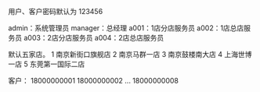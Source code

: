 用户、客户密码默认为 123456

admin：系统管理员
manager：总经理
a001：1店分店服务员
a002：1店总店服务员
a003：2店分店服务员
a004：2店总店服务员

默认五家店。
1 南京新街口旗舰店
2 南京马群一店
3 南京鼓楼南大店
4 上海世博一店
5 东莞第一国际二店

客户：
18000000001
18000000002
...
18000000008

